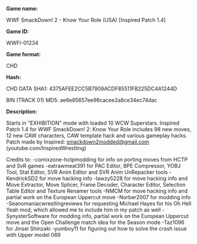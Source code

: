 **Game name:**

WWF SmackDown! 2 - Know Your Role (USA) [Inspired Patch 1.4]

**Game ID:**

WWFI-01234

**Game format:**

CHD

**Hash:**

CHD DATA SHA1: 4375AFEE2CC5B7909ACDF85511FB225DC4A1244D

BIN (TRACK 01) MD5: ae6e85657ee96cacee2a8ce34ec74dac

**Description:**

Starts in "EXHIBITION" mode with loaded 10 WCW Superstars. Inspired Patch 1.4 for WWF SmackDown! 2: Know Your Role includes 98 new moves, 12 new CAW characters, CAW template hack and various gameplay hacks. Patch made by Inspired: smackdown2modded@gmail.com (youtube.com/InspiredWrestling)

Credits to:
-comixzone-hctpmodding for info on porting moves from HCTP and SvR games
-eatrawmeat391 for PAC Editor, BPE Compressor, YOBJ Tool, Stat Editor, SVR Anim Editor and SVR Anim UnRepacker tools
-KendrickSD2 for move hacking info
-lawzy5228 for move hacking info and Move Extractor, Move Splicer, Frame Decoder, Character Editor, Selection Table Editor and Texture Renamer tools
-NMCM for move hacking info and partial work on the European Uppercut move
-Norber2007 for modding info
-Seanomaniacwrestlingreviews for requesting Michael Hayes for his Oh Hell Yeah mod, which allowed me to include him in my patch as well
-SynysterSoftware for modding info, partial work on the European Uppercut move and the Open Challenge match idea for the Season mode
-Taz1096 for Jinsei Shinzaki
-yumboy11 for figuring out how to solve the crash issue with Upper model 069
